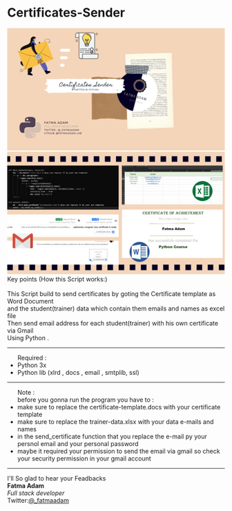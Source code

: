 # Certificates-Sender


<img src="https://github.com/fatmaadam-lab/Certificates-Sender/blob/main/image-1.jpg"/>
<img src="https://github.com/fatmaadam-lab/Certificates-Sender/blob/main/image-2.jpg"/>
<br>
  Key points (How this Script works:) <br><br>
  This Script build to send certificates by goting the Certificate template as Word Document <br>
  and the student(trainer) data which contain them emails and names as excel file <br> 
  Then send email address for each student(trainer) with his own certificate via Gmail <br> 
  Using Python . 
 
<hr>
<ul>
Required :  
  <li> Python 3x  </li>
  <li> Python lib (xlrd , docs , email , smtplib, ssl) </li>
</ul>
<hr>
<ul>Note :
      <br> before you gonna run the program you have to :<br>
  <li> make sure to replace the certificate-template.docs with your certificate template </li>
    <li> make sure to replace the trainer-data.xlsx with your data e-mails and names </li> 
    <li> in the send_certificate function that you replace the e-mail py your persnol email and your personal password </li>
    <li> maybe it required your permission to send the email via gmail so check your security permission in your gmail account </li>
</ul>

<hr>
I'll So glad to hear your Feadbacks 
<br>
<b>Fatma Adam</b> <br>
<i>Full stack developer</i><br>
Twitter:<a href="https://twitter.com/_fatmaadam/">@_fatmaadam</a>
